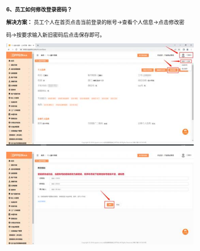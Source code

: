 <a name="bookmark5"></a>**6、员工如何修改登录密码？**

**解决方案：** 员工个人在首页点击当前登录的帐号→查看个人信息→点击修改密

码→按要求输入新旧密码后点击保存即可。

![](Aspose.Words.6e696103-a96d-42f3-be82-30adf0fec166.009.jpeg)

![](Aspose.Words.6e696103-a96d-42f3-be82-30adf0fec166.010.jpeg)


